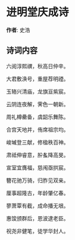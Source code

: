# 进明堂庆成诗

**作者**: 史浩

## 诗词内容

六阅淳熙禩，秋高日仲辛。

大君敷涣号，重屋荐明禋。

玉辂兴清庙，龙旗亘紫宸。

云阴连夜解，霁色一朝新。

周礼樽罍备，虞韶乐舞陈。

合宫天地并，侑席祖宗均。

峻墄登三献，修楹秩百神。

肃祗伸睿意，肸蚃降高旻。

宣室宜膺福，慈闱亟拱宸。

簪花驰万骑，归胙见双亲。

厘事超隆古，年龄肇亿春。

蓼萧覃有截，成命播无垠。

惠馂颁群后，恩波逮老臣。

祝尧非健笔，徒学华封人。

